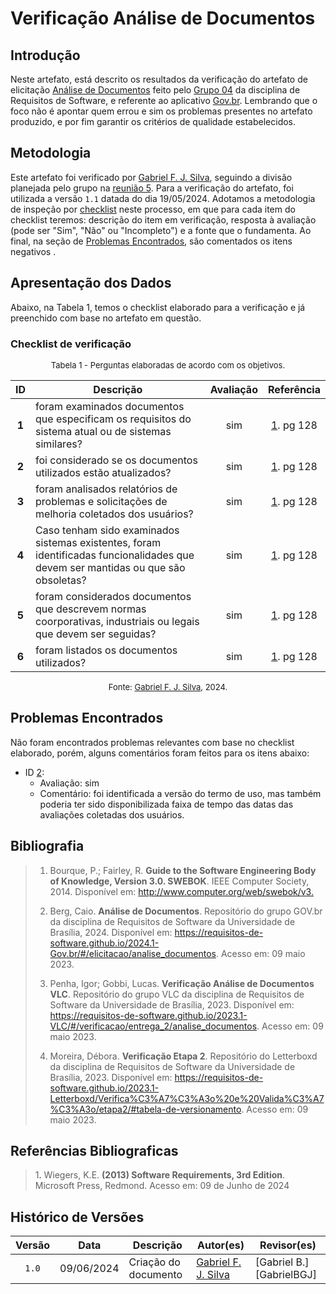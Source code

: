 # Verificação Análise de Documentos

## Introdução

Neste artefato, está descrito os resultados da verificação do artefato de elicitação [Análise de Documentos](https://requisitos-de-software.github.io/2024.1-Gov.br/#/elicitacao/analise_documentos) feito pelo [Grupo 04](https://requisitos-de-software.github.io/2024.1-Gov.br/#/README) da disciplina de Requisitos de Software, e referente ao aplicativo [Gov.br](https://play.google.com/store/apps/details?id=br.gov.meugovbr&hl=pt_BR&gl=US). Lembrando que o foco não é apontar quem errou e sim os problemas presentes no artefato produzido, e por fim garantir os critérios de qualidade estabelecidos.

## Metodologia

Este artefato foi verificado por [Gabriel F. J. Silva](https://github.com/MMcLovin), seguindo a divisão planejada pelo grupo na [reunião 5](https://requisitos-de-software.github.io/2024.1-Correios/atas/ata5/). Para a verificação do artefato, foi utilizada a versão `1.1` datada do dia 19/05/2024. Adotamos a metodologia de inspeção por [checklist](#checklist-de-verificacao) neste processo, em que para cada item do checklist teremos: descrição do item em verificação, resposta à avaliação (pode ser "Sim", "Não" ou "Incompleto") e a fonte que o fundamenta. Ao final, na seção de [Problemas Encontrados](#problemas-encontrados), são comentados os itens negativos .

## Apresentação dos Dados

Abaixo, na Tabela 1, temos o checklist elaborado para a verificação e já preenchido com base no artefato em questão. 

### Checklist de verificação

<font size="2"><p style="text-align: center">Tabela 1 - Perguntas elaboradas de acordo com os objetivos.</p></font>

<center>

| ID | Descrição | Avaliação | Referência|
|:--:| ------- | :-------: | :-------: |
| <a id="ck1">**1**</a> | foram examinados documentos que especificam os requisitos do sistema atual ou de sistemas similares? | sim | <a href="#ref1">1</a>. pg 128 |
| <a id="ck2">**2**</a> | foi considerado se os documentos utilizados estão atualizados? | sim | <a href="#ref1">1</a>. pg 128 |
| <a id="ck3">**3**</a> | foram analisados relatórios de problemas e solicitações de melhoria coletados dos usuários? | sim | <a href="#ref1">1</a>. pg 128 |
| <a id="ck4">**4**</a>| Caso tenham sido examinados sistemas existentes, foram identificadas funcionalidades que devem ser mantidas ou que são obsoletas? | sim | <a href="#ref1">1</a>. pg 128 |
| <a id="ck5">**5**</a> | foram considerados documentos que descrevem normas coorporativas, industriais ou legais que devem ser seguidas? | sim | <a href="#ref1">1</a>. pg 128 |
| <a id="ck6">**6**</a> | foram listados os documentos utilizados? | sim | <a href="#ref1">1</a>. pg 128 |


</center>

<font size="2"><p style="text-align: center">Fonte: [Gabriel F. J. Silva](https://github.com/MMcLovin), 2024.</p></font>


## Problemas Encontrados

Não foram encontrados problemas relevantes com base no checklist elaborado, porém, alguns comentários foram feitos para os itens abaixo:

- ID <a href="#ck2">2</a>: 
    - Avaliação: sim
    - Comentário: foi identificada a versão do termo de uso, mas também poderia ter sido disponibilizada faixa de tempo das datas das avaliações coletadas dos usuários.

## Bibliografia

> 1. Bourque, P.; Fairley, R. **Guide to the Software Engineering Body of Knowledge, Version 3.0. SWEBOK**. IEEE Computer Society, 2014. Disponível em: <http://www.computer.org/web/swebok/v3.>
>
>2. Berg, Caio. **Análise de Documentos**. Repositório do grupo GOV.br da disciplina de Requisitos de Software da Universidade de Brasília, 2024. Disponível em: <https://requisitos-de-software.github.io/2024.1-Gov.br/#/elicitacao/analise_documentos>. Acesso em: 09 maio 2023.
>
>3. Penha, Igor; Gobbi, Lucas. **Verificação Análise de Documentos VLC**. Repositório do grupo VLC da disciplina de Requisitos de Software da Universidade de Brasília, 2023. Disponível em: <https://requisitos-de-software.github.io/2023.1-VLC/#/verificacao/entrega_2/analise_documentos>. Acesso em: 09 maio 2023.
>
>3. Moreira, Débora. **Verificação Etapa 2**. Repositório do Letterboxd da disciplina de Requisitos de Software da Universidade de Brasília, 2023. Disponível em: <https://requisitos-de-software.github.io/2023.1-Letterboxd/Verifica%C3%A7%C3%A3o%20e%20Valida%C3%A7%C3%A3o/etapa2/#tabela-de-versionamento>. Acesso em: 09 maio 2023.

## Referências Bibliograficas

> 1<a id="ref2">.</a> Wiegers, K.E. **(2013) Software Requirements, 3rd Edition**. Microsoft Press, Redmond. Acesso em: 09 de Junho de 2024

## Histórico de Versões

| Versão | Data | Descrição | Autor(es) | Revisor(es) |
| :----: | :--: | --------- | ----------- | ------ |
| `1.0`  | 09/06/2024 | Criação do documento |[Gabriel F. J. Silva](https://github.com/MMcLovin) | [Gabriel B.][GabrielBGJ] |

[ClaudioGH]: https://github.com/claudiohsc
[DaniloGH]: https://github.com/Danilo-Carvalho-Antunes
[EliasGH]: https://github.com/EliasOliver21
[GabrielBGH]: https://github.com/Bertolazi
[GabrielFGH]: https://github.com/MMcLovin
[PabloGH]: https://github.com/pabloheika
[RicardoGH]: https://www.github.com/avmricardo